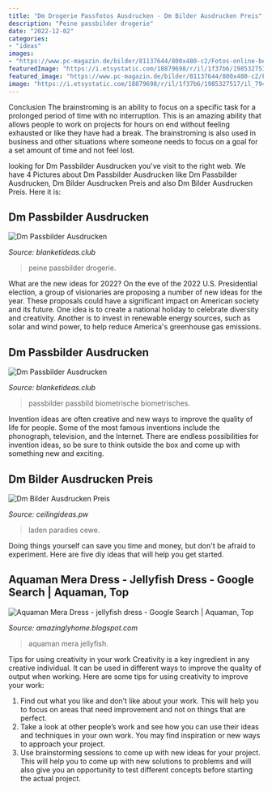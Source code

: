 ```yaml
---
title: "Dm Drogerie Passfotos Ausdrucken - Dm Bilder Ausdrucken Preis"
description: "Peine passbilder drogerie"
date: "2022-12-02"
categories:
- "ideas"
images:
- "https://www.pc-magazin.de/bilder/81137644/800x480-c2/Fotos-online-bestellen-oder-im-Geschaeft-drucken-.jpg"
featuredImage: "https://i.etsystatic.com/18879698/r/il/1f37b6/1985327517/il_794xN.1985327517_9ml1.jpg"
featured_image: "https://www.pc-magazin.de/bilder/81137644/800x480-c2/Fotos-online-bestellen-oder-im-Geschaeft-drucken-.jpg"
image: "https://i.etsystatic.com/18879698/r/il/1f37b6/1985327517/il_794xN.1985327517_9ml1.jpg"
---
```



Conclusion
The brainstroming is an ability to focus on a specific task for a prolonged period of time with no interruption. This is an amazing ability that allows people to work on projects for hours on end without feeling exhausted or like they have had a break. The brainstroming is also used in business and other situations where someone needs to focus on a goal for a set amount of time and not feel lost.

	

		
looking for Dm Passbilder Ausdrucken you've visit to the right web. We have 4 Pictures about Dm Passbilder Ausdrucken like Dm Passbilder Ausdrucken, Dm Bilder Ausdrucken Preis and also Dm Bilder Ausdrucken Preis. Here it is:
		
    
## Dm Passbilder Ausdrucken

<img loading=lazy src="https://www.peinemarketing.com/app-wAssets/img/weblication/wThumbnails/dm-8bbdc64e9dafdbagf70a4b4c0b4cbfdf.JPG" onerror="this.onerror=null;this.src='https://tse2.mm.bing.net/th?id=OIP.nFPDue7MJuJhaG0L4Gk2LwHaFj&amp;pid=15.1';" alt="Dm Passbilder Ausdrucken">

_Source: blanketideas.club_

>peine passbilder drogerie. 

	

What are the new ideas for 2022?
On the eve of the 2022 U.S. Presidential election, a group of visionaries are proposing a number of new ideas for the year. These proposals could have a significant impact on American society and its future. One idea is to create a national holiday to celebrate diversity and creativity. Another is to invest in renewable energy sources, such as solar and wind power, to help reduce America's greenhouse gas emissions.

    
## Dm Passbilder Ausdrucken

<img loading=lazy src="https://www.persofoto.de/lexikon/wp-content/uploads/2018/09/biometrisches-passbild-mit-lineal-und-groesse-in-mm_small.jpg" onerror="this.onerror=null;this.src='https://tse3.mm.bing.net/th?id=OIP.Tu5UvkXCIpuEHQZlp78cDAAAAA&amp;pid=15.1';" alt="Dm Passbilder Ausdrucken">

_Source: blanketideas.club_

>passbilder passbild biometrische biometrisches. 

	

Invention ideas are often creative and new ways to improve the quality of life for people. Some of the most famous inventions include the phonograph, television, and the Internet. There are endless possibilities for invention ideas, so be sure to think outside the box and come up with something new and exciting.

    
## Dm Bilder Ausdrucken Preis

<img loading=lazy src="https://www.pc-magazin.de/bilder/81137644/800x480-c2/Fotos-online-bestellen-oder-im-Geschaeft-drucken-.jpg" onerror="this.onerror=null;this.src='https://tse2.mm.bing.net/th?id=OIP.2wSnJu1wcDh29veZiDr9BQHaEc&amp;pid=15.1';" alt="Dm Bilder Ausdrucken Preis">

_Source: ceilingideas.pw_

>laden paradies cewe. 

	

Doing things yourself can save you time and money, but don't be afraid to experiment. Here are five diy ideas that will help you get started.

    
## Aquaman Mera Dress - Jellyfish Dress - Google Search | Aquaman, Top

<img loading=lazy src="https://i.etsystatic.com/18879698/r/il/1f37b6/1985327517/il_794xN.1985327517_9ml1.jpg" onerror="this.onerror=null;this.src='https://tse1.mm.bing.net/th?id=OIP.pn-Tt26btukoJ9XNlMkuZQHaE7&amp;pid=15.1';" alt="Aquaman Mera Dress - jellyfish dress - Google Search | Aquaman, Top">

_Source: amazinglyhome.blogspot.com_

>aquaman mera jellyfish. 

	

Tips for using creativity in your work
Creativity is a key ingredient in any creative individual. It can be used in different ways to improve the quality of output when working. Here are some tips for using creativity to improve your work: 
1. Find out what you like and don’t like about your work. This will help you to focus on areas that need improvement and not on things that are perfect. 
2. Take a look at other people’s work and see how you can use their ideas and techniques in your own work. You may find inspiration or new ways to approach your project. 
3. Use brainstorming sessions to come up with new ideas for your project. This will help you to come up with new solutions to problems and will also give you an opportunity to test different concepts before starting the actual project. 

